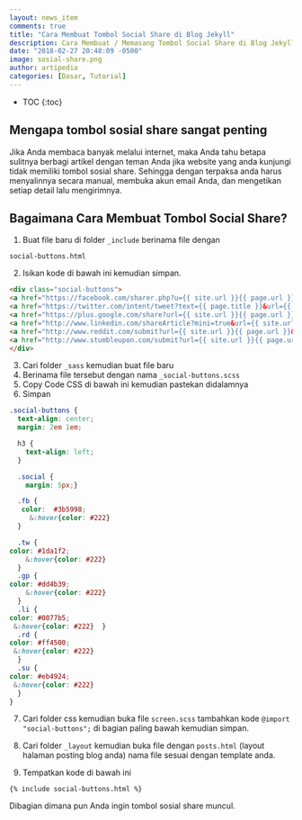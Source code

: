 ```yaml
---
layout: news_item
comments: true
title: "Cara Membuat Tombol Social Share di Blog Jekyll"
description: Cara Membuat / Memasang Tombol Social Share di Blog Jekyll dengan mudah tanpa javascript bagi pemula.
date: "2018-02-27 20:48:09 -0500"
image: sosial-share.png
author: artipedia
categories: [Dasar, Tutorial]
---
```

* TOC
{:toc}
## Mengapa tombol sosial share sangat penting

Jika Anda membaca banyak melalui internet, maka Anda tahu betapa sulitnya berbagi artikel dengan teman Anda jika website yang anda kunjungi tidak memiliki tombol sosial share. Sehingga dengan terpaksa anda harus menyalinnya secara manual, membuka akun email Anda, dan mengetikan setiap detail lalu mengirimnya.

## Bagaimana Cara Membuat Tombol Social Share?
1. Buat file baru di folder `_include` berinama file dengan

```
social-buttons.html
```

2. Isikan kode di bawah ini kemudian simpan.

```html
<div class="social-buttons">
<a href="https://facebook.com/sharer.php?u={{ site.url }}{{ page.url }}" rel="nofollow" target="_blank" title="Share on Facebook" class="z-2 z-h social fb" onclick="window.open(this.href, 'mywin', 'left=20,top=20,width=500,height=500,toolbar=1,resizable=0'); return false;"><i class="fa fa-facebook-square fa-2x" aria-hidden="true"></i></a>
<a href="https://twitter.com/intent/tweet?text={{ page.title }}&url={{ site.url }}{{ page.url }}&via=bootyocean18" rel="nofollow" target="_blank" title="Share on Twitter" class="z-2 z-h social tw" onclick="window.open(this.href, 'mywin','left=20,top=20,width=500,height=500,toolbar=1,resizable=0'); return false;"><i class="fa fa-twitter-square fa-2x" aria-hidden="true"></i></a>
<a href="https://plus.google.com/share?url={{ site.url }}{{ page.url }}" rel="nofollow" target="_blank" title="Share on Google+" class="z-2 z-h social gp" onclick="window.open(this.href, 'mywin','left=20,top=20,width=500,height=500,toolbar=1,resizable=0'); return false;"><i class="fa fa-google-plus-square fa-2x" aria-hidden="true"></i></a>
<a href="http://www.linkedin.com/shareArticle?mini=true&url={{ site.url }}{{ page.url }}&title={{ page.title }}&summary={{ page.summary }}&source={{ site.url }}" rel="nofollow" target="_blank" title="Share On LinkedIn" class="z-2 z-h social li" onclick="window.open(this.href, 'mywin','left=20,top=20,width=500,height=500,toolbar=1,resizable=0'); return false;"><i class="fa fa-linkedin-square fa-2x" aria-hidden="true"></i></a>
<a href="http://www.reddit.com/submit?url={{ site.url }}{{ page.url }}&title={{ page.title }}" rel="nofollow" target="_blank" title="Share On Reddit" class="z-2 z-h social rd" onclick="window.open(this.href, 'mywin','left=20,top=20,width=500,height=500,toolbar=1,resizable=0'); return false;"><i class="fa fa-reddit-square fa-2x" aria-hidden="true"></i></a>
<a href="http://www.stumbleupon.com/submit?url={{ site.url }}{{ page.url }}&title={{ page.title }}" rel="nofollow" target="_blank" title="Stumble This Page" class="z-2 z-h social su" onclick="window.open(this.href, 'mywin','left=20,top=20,width=500,height=500,toolbar=1,resizable=0'); return false;"><i class="fa fa-stumbleupon-circle fa-2x" aria-hidden="true"></i></a>
</div>
```


3. Cari folder `_sass` kemudian buat file baru
4. Berinama file tersebut dengan  nama `_social-buttons.scss`
5. Copy Code CSS di bawah ini kemudian pastekan didalamnya
6. Simpan


```css
.social-buttons {
  text-align: center;
  margin: 2em 1em;

  h3 {
    text-align: left;
  }

  .social {
    margin: 5px;}

  .fb {
   color:  #3b5998;
     &:hover{color: #222}
  }

  .tw {
color: #1da1f2;
    &:hover{color: #222}
  }
  .gp {
color: #dd4b39;
    &:hover{color: #222}
  }
  .li {
color: #0077b5;
 &:hover{color: #222}  }
  .rd {
color: #ff4500;
 &:hover{color: #222}
  }
  .su {
color: #eb4924;
 &:hover{color: #222}
  }
}
```


7. Cari folder css kemudian buka file <code>screen.scss</code>  tambahkan kode  <code>@import "social-buttons";</code> di bagian paling bawah kemudian simpan.

8. Cari folder <code>_layout</code> kemudian buka file dengan <code>posts.html</code> (layout halaman posting blog anda) nama file sesuai dengan template anda.

9. Tempatkan kode di bawah ini 

```
{% include social-buttons.html %}
```


Dibagian dimana pun Anda ingin tombol sosial share muncul.

